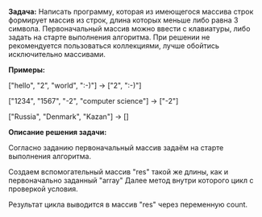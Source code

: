 **Задача:**
Написать программу, которая из имеющегося массива строк формирует массив из строк, длина которых меньше либо равна 3 символа. Первоначальный массив можно ввести с клавиатуры, либо задать на старте выполнения алгоритма. При решении не рекомендуется пользоваться коллекциями, лучше обойтись исключительно массивами.


**Примеры:**

["hello", "2", "world", ":-)"] -> ["2", ":-)"]

["1234", "1567", "-2", "computer science"] -> ["-2"]

["Russia", "Denmark", "Kazan"] -> []



**Описание решения задачи:**

Согласно заданию первоначальный массив задаём на старте выполнения алгоритма.

Создаем вспомогательный массив "res" такой же длины, как и первоначально заданный "array" 
Далее метод внутри которого цикл с проверкой условия.

Результат цикла выводится в массив "res" через переменную count.